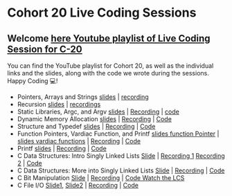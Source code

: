 # Cohort 20 Live Coding Sessions
## Welcome [here Youtube playlist of Live Coding Session for C-20](https://www.youtube.com/playlist?list=PLyYhUzEei28NjnOuKo0-Pc5Qytvs5sQbP)

You can find the YouTube playlist for Cohort 20, as well as the individual links and the slides, along with the code we wrote during the sessions. Happy Coding 💻!

- Pointers, Arrays and Strings [slides](./PDF/More%20Pointers,%20Arrays%20&%20Strings.pdf) | [recording](https://us06web.zoom.us/rec/share/NRnSkNsdXnXHON4c7TZTra65cIef3agznkT6VAsNA6zKN3H9458iHcPGVjhgBY1i.APCSXfRTpVD-x5cH)
- Recursion [slides](./PDF/Recursion.pdf) | [recordings](https://us06web.zoom.us/rec/share/h_GHhixCGuNT5MyUTYMOxw7_n7YsrqEf2qZm0yM9ayoLrxrzL2-HqIm4W7cB0isT.RGd8v4q1ED5uyZYB)
- Static Libraries, Argc, and Argv [slides](./PDF/Static%20Libraries.pdf) | [Recording](https://youtu.be/eQxKCmlJfC4) | [code](./Code/StaticLibrary_argc_and_argv/C-20/)
- Dynamic Memory Allocation [slides](./PDF/Dynamic%20Memory%20Allocation.pdf) | [Recording](https://youtu.be/GbOZfhT51bc) | [Code](./Code/DynamicmemAllocation/C-20/)
- Structure and Typedef [slides](./PDF/Typedef_&_Structures.pdf) | [Recording](https://us06web.zoom.us/rec/share/TT9F2d30ft-PgpM4GUZPJC0DPRhGF5lvIIF4Q2Zs5OLJw2Wn-p-iifSI1wIalvNv.AtmT3Bx59TxuT1dE) | [Code](./Code/Struct_typedef/C-20/)
- Function Pointers, Vardiac Function, and Printf [slides function Pointer](./PDF/Function_Pointers.pdf) | [slides vardiac functions](./PDF/variadic_functions.pdf) | [Recording](https://us06web.zoom.us/rec/share/4VszcE2gAxq2OUCZOp-qYqY8LHzclsKH0PfSi4rOfkGEa1c8mF5CGIcpmWc9gswr.qlcXdeOfP2Gnw6gG) | [Code](./Code/Function_pointer_and_Vardiac_Functions/C-20/)
- Printf [slides](./PDF/printf.pdf) | [Recording](https://us06web.zoom.us/rec/play/LpgLvZqQF5iTi6r2ZnmDEmjrRiIUOprcAZ0qpN_8yy5V4krdmxJrFXydZy2XV_5t17LQ7SFleLUVdCOi.I3T9ARuL-SPr1YMN?canPlayFromShare=true&from=share_recording_detail&continueMode=true&componentName=rec-play&originRequestUrl=https%3A%2F%2Fus06web.zoom.us%2Frec%2Fshare%2FwTH25DDPGUzNYgvtLm0d6Wi4m-mecZdj5diXaTARdSrI_A_353o_yZzh1EMVQaEj.5lBu3qD4XsOXK_7t) | [Code](./Code/Printf/C-20/)
- C Data Structures: Intro Singly Linked Lists  [Slide](./PDF/Linked%20Lists.pdf) | [Recording 1](https://sandtech.zoom.us/rec/share/hQGZU0WNtlN9LxmgiYX7DwxgAFGo6T70iF_3oE65AdZerf-5ZAJeXO_kic0oO6nB.ZkwSoQNJyqZRR1vX) [Recording 2](https://sandtech.zoom.us/rec/share/hQGZU0WNtlN9LxmgiYX7DwxgAFGo6T70iF_3oE65AdZerf-5ZAJeXO_kic0oO6nB.ZkwSoQNJyqZRR1vX) | [Code](./Code/LinkedLists/C-20/)
- C Data Structures: More into Singly Linked Lists  [Slide](./PDF/Linked%20Lists.pdf) | [Recording](https://sandtech.zoom.us/rec/share/wLyibnwLPcEyq0d285pVQqUd6e6bGx_OAAA-Cs_dOqsmwAzp5mBBeV54vcIMiMep.zBl-m90_3U-fj4ie) | [Code ](./Code/LinkedLists/C-20/)
- C Bit Manipulation  [Slide](./PDF/Bit%20Manipulation.pdf) | [Recording](https://sandtech.zoom.us/rec/share/DKxaMkVHhhu9NVYavK5fuEuO923UeaHTO8qjX2iMEB4oaZ6N65Q10DGEnEVR1I4U.kDuT4Eue028Pq4YA) | [Code Watch the LCS]()
- C File I/O [Slide1](./PDF/C-File_I-O.pdf), [Slide2](./PDF/File%20I_O.pdf) | [Recording](https://sandtech.zoom.us/rec/share/AiKbOuGYm89lZg_hq3j8oWS3etJFFxRoLVAsVxQd61-E-H4_AiQMTFIedRzAAe-K.WUEgKE86FYk8h2mf) | [Code](./Code/File%20IO/C-20/)

